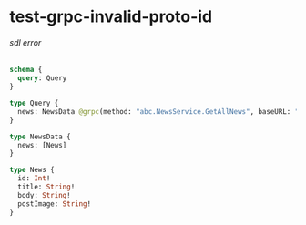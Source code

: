 # test-grpc-invalid-proto-id

###### sdl error

####

```graphql @server
schema {
  query: Query
}

type Query {
  news: NewsData @grpc(method: "abc.NewsService.GetAllNews", baseURL: "http://localhost:4000")
}

type NewsData {
  news: [News]
}

type News {
  id: Int!
  title: String!
  body: String!
  postImage: String!
}
```
